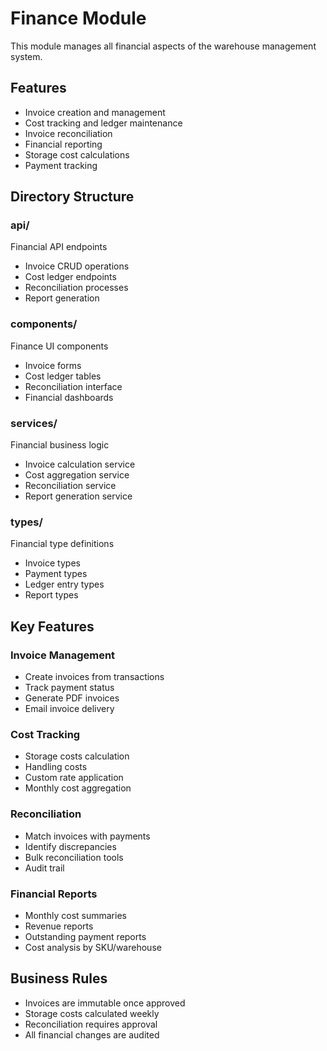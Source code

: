 # Finance Module

This module manages all financial aspects of the warehouse management system.

## Features

- Invoice creation and management
- Cost tracking and ledger maintenance
- Invoice reconciliation
- Financial reporting
- Storage cost calculations
- Payment tracking

## Directory Structure

### api/
Financial API endpoints
- Invoice CRUD operations
- Cost ledger endpoints
- Reconciliation processes
- Report generation

### components/
Finance UI components
- Invoice forms
- Cost ledger tables
- Reconciliation interface
- Financial dashboards

### services/
Financial business logic
- Invoice calculation service
- Cost aggregation service
- Reconciliation service
- Report generation service

### types/
Financial type definitions
- Invoice types
- Payment types
- Ledger entry types
- Report types

## Key Features

### Invoice Management
- Create invoices from transactions
- Track payment status
- Generate PDF invoices
- Email invoice delivery

### Cost Tracking
- Storage costs calculation
- Handling costs
- Custom rate application
- Monthly cost aggregation

### Reconciliation
- Match invoices with payments
- Identify discrepancies
- Bulk reconciliation tools
- Audit trail

### Financial Reports
- Monthly cost summaries
- Revenue reports
- Outstanding payment reports
- Cost analysis by SKU/warehouse

## Business Rules

- Invoices are immutable once approved
- Storage costs calculated weekly
- Reconciliation requires approval
- All financial changes are audited